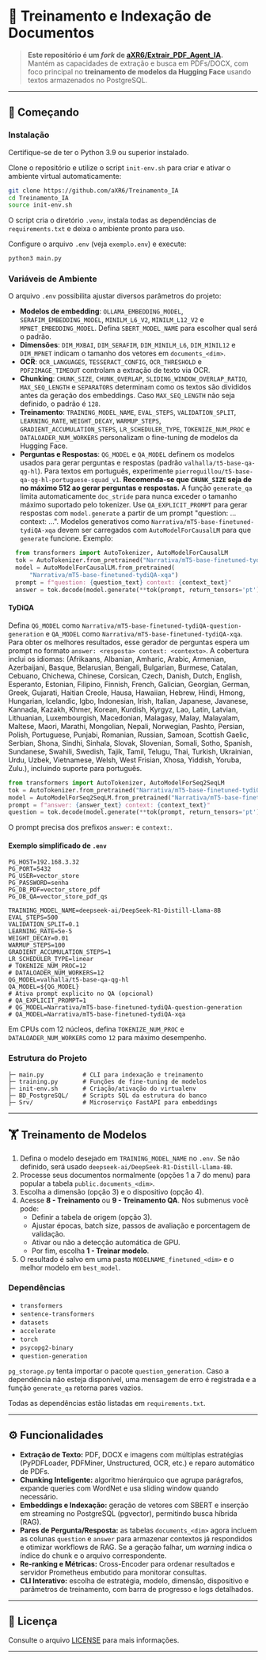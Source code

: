 # 🧠 Treinamento e Indexação de Documentos

> **Este repositório é um _fork_ de [aXR6/Extrair_PDF_Agent_IA](https://github.com/aXR6/Extrair_PDF_Agent_IA).**  
> Mantém as capacidades de extração e busca em PDFs/DOCX, com foco principal no **treinamento de modelos da Hugging Face** usando textos armazenados no PostgreSQL.

---

## 🚀 Começando

### Instalação

Certifique-se de ter o Python 3.9 ou superior instalado.

Clone o repositório e utilize o script `init-env.sh` para criar e ativar o
ambiente virtual automaticamente:

```bash
git clone https://github.com/aXR6/Treinamento_IA
cd Treinamento_IA
source init-env.sh
```

O script cria o diretório `.venv`, instala todas as dependências de
`requirements.txt` e deixa o ambiente pronto para uso.

Configure o arquivo `.env` (veja `exemplo.env`) e execute:

```bash
python3 main.py
```

### Variáveis de Ambiente

O arquivo `.env` possibilita ajustar diversos parâmetros do projeto:

- **Modelos de embedding**: `OLLAMA_EMBEDDING_MODEL`, `SERAFIM_EMBEDDING_MODEL`,
  `MINILM_L6_V2`, `MINILM_L12_V2` e `MPNET_EMBEDDING_MODEL`. Defina
  `SBERT_MODEL_NAME` para escolher qual será o padrão.
- **Dimensões**: `DIM_MXBAI`, `DIM_SERAFIM`, `DIM_MINILM_L6`, `DIM_MINIL12` e
  `DIM_MPNET` indicam o tamanho dos vetores em `documents_<dim>`.
- **OCR**: `OCR_LANGUAGES`, `TESSERACT_CONFIG`, `OCR_THRESHOLD` e
  `PDF2IMAGE_TIMEOUT` controlam a extração de texto via OCR.
- **Chunking**: `CHUNK_SIZE`, `CHUNK_OVERLAP`, `SLIDING_WINDOW_OVERLAP_RATIO`,
  `MAX_SEQ_LENGTH` e `SEPARATORS` determinam como os textos são divididos antes
  da geração dos embeddings. Caso `MAX_SEQ_LENGTH` não seja definido, o padrão
  é `128`.
- **Treinamento**: `TRAINING_MODEL_NAME`, `EVAL_STEPS`, `VALIDATION_SPLIT`,
  `LEARNING_RATE`, `WEIGHT_DECAY`, `WARMUP_STEPS`,
  `GRADIENT_ACCUMULATION_STEPS`, `LR_SCHEDULER_TYPE`,
  `TOKENIZE_NUM_PROC` e `DATALOADER_NUM_WORKERS`
  personalizam o fine-tuning de modelos da Hugging Face.
- **Perguntas e Respostas**: `QG_MODEL` e `QA_MODEL` definem os modelos
  usados para gerar perguntas e respostas (padrão `valhalla/t5-base-qa-qg-hl`).
  Para textos em português, experimente
  `pierreguillou/t5-base-qa-qg-hl-portuguese-squad_v1`.
  **Recomenda-se que `CHUNK_SIZE` seja de no máximo 512 ao gerar perguntas e respostas.**
  A função `generate_qa` limita automaticamente `doc_stride` para nunca exceder o
  tamanho máximo suportado pelo tokenizer. Use `QA_EXPLICIT_PROMPT` para gerar
  respostas com `model.generate` a partir de um prompt "question: ... context:
  ...". Modelos generativos como `Narrativa/mT5-base-finetuned-tydiQA-xqa` devem
  ser carregados com `AutoModelForCausalLM` para que `generate` funcione. Exemplo:

```python
  from transformers import AutoTokenizer, AutoModelForCausalLM
  tok = AutoTokenizer.from_pretrained("Narrativa/mT5-base-finetuned-tydiQA-xqa")
  model = AutoModelForCausalLM.from_pretrained(
      "Narrativa/mT5-base-finetuned-tydiQA-xqa")
  prompt = f"question: {question_text} context: {context_text}"
  answer = tok.decode(model.generate(**tok(prompt, return_tensors='pt'))[0])
  ```

#### TyDiQA

Defina `QG_MODEL` como
`Narrativa/mT5-base-finetuned-tydiQA-question-generation` e `QA_MODEL` como
`Narrativa/mT5-base-finetuned-tydiQA-xqa`. Para obter os melhores resultados,
esse gerador de perguntas espera um prompt no formato
`answer: <resposta> context: <contexto>`.
A cobertura inclui os idiomas:
(Afrikaans, Albanian, Amharic, Arabic, Armenian, Azerbaijani, Basque, Belarusian, Bengali, Bulgarian, Burmese, Catalan, Cebuano, Chichewa, Chinese, Corsican, Czech, Danish, Dutch, English, Esperanto, Estonian, Filipino, Finnish, French, Galician, Georgian, German, Greek, Gujarati, Haitian Creole, Hausa, Hawaiian, Hebrew, Hindi, Hmong, Hungarian, Icelandic, Igbo, Indonesian, Irish, Italian, Japanese, Javanese, Kannada, Kazakh, Khmer, Korean, Kurdish, Kyrgyz, Lao, Latin, Latvian, Lithuanian, Luxembourgish, Macedonian, Malagasy, Malay, Malayalam, Maltese, Maori, Marathi, Mongolian, Nepali, Norwegian, Pashto, Persian, Polish, Portuguese, Punjabi, Romanian, Russian, Samoan, Scottish Gaelic, Serbian, Shona, Sindhi, Sinhala, Slovak, Slovenian, Somali, Sotho, Spanish, Sundanese, Swahili, Swedish, Tajik, Tamil, Telugu, Thai, Turkish, Ukrainian, Urdu, Uzbek, Vietnamese, Welsh, West Frisian, Xhosa, Yiddish, Yoruba, Zulu.), incluindo suporte para português.

```python
from transformers import AutoTokenizer, AutoModelForSeq2SeqLM
tok = AutoTokenizer.from_pretrained("Narrativa/mT5-base-finetuned-tydiQA-question-generation")
model = AutoModelForSeq2SeqLM.from_pretrained("Narrativa/mT5-base-finetuned-tydiQA-question-generation")
prompt = f"answer: {answer_text} context: {context_text}"
question = tok.decode(model.generate(**tok(prompt, return_tensors='pt'))[0])
```

O prompt precisa dos prefixos `answer:` e `context:`.

#### Exemplo simplificado de `.env`

```env
PG_HOST=192.168.3.32
PG_PORT=5432
PG_USER=vector_store
PG_PASSWORD=senha
PG_DB_PDF=vector_store_pdf
PG_DB_QA=vector_store_pdf_qs

TRAINING_MODEL_NAME=deepseek-ai/DeepSeek-R1-Distill-Llama-8B
EVAL_STEPS=500
VALIDATION_SPLIT=0.1
LEARNING_RATE=5e-5
WEIGHT_DECAY=0.01
WARMUP_STEPS=100
GRADIENT_ACCUMULATION_STEPS=1
LR_SCHEDULER_TYPE=linear
# TOKENIZE_NUM_PROC=12
# DATALOADER_NUM_WORKERS=12
QG_MODEL=valhalla/t5-base-qa-qg-hl
QA_MODEL=${QG_MODEL}
# Ativa prompt explicito no QA (opcional)
# QA_EXPLICIT_PROMPT=1
# QG_MODEL=Narrativa/mT5-base-finetuned-tydiQA-question-generation
# QA_MODEL=Narrativa/mT5-base-finetuned-tydiQA-xqa
```
Em CPUs com 12 núcleos, defina `TOKENIZE_NUM_PROC` e
`DATALOADER_NUM_WORKERS` como `12` para máximo desempenho.

### Estrutura do Projeto

```
├─ main.py           # CLI para indexação e treinamento
├─ training.py       # Funções de fine-tuning de modelos
├─ init-env.sh       # Criação/ativação do virtualenv
├─ BD_PostgreSQL/    # Scripts SQL da estrutura do banco
├─ Srv/              # Microserviço FastAPI para embeddings
```

---

## 🏋️ Treinamento de Modelos

1. Defina o modelo desejado em `TRAINING_MODEL_NAME` no `.env`. Se não definido, será usado `deepseek-ai/DeepSeek-R1-Distill-Llama-8B`.
2. Processe seus documentos normalmente (opções 1 a 7 do menu) para popular a tabela `public.documents_<dim>`.
3. Escolha a dimensão (opção 3) e o dispositivo (opção 4).
4. Acesse **8 - Treinamento** ou **9 - Treinamento QA**. Nos submenus você pode:
   - Definir a tabela de origem (opção 3).
   - Ajustar épocas, batch size, passos de avaliação e porcentagem de validação.
   - Ativar ou não a detecção automática de GPU.
   - Por fim, escolha **1 - Treinar modelo**.
5. O resultado é salvo em uma pasta `MODELNAME_finetuned_<dim>` e o melhor modelo em `best_model`.

### Dependências

- `transformers`
- `sentence-transformers`
- `datasets`
- `accelerate`
- `torch`
- `psycopg2-binary`
- `question-generation`

`pg_storage.py` tenta importar o pacote `question_generation`. Caso a
dependência não esteja disponível, uma mensagem de erro é registrada e a função
`generate_qa` retorna pares vazios.

Todas as dependências estão listadas em `requirements.txt`.

---

## ⚙️ Funcionalidades

- **Extração de Texto:** PDF, DOCX e imagens com múltiplas estratégias
  (PyPDFLoader, PDFMiner, Unstructured, OCR, etc.) e reparo automático de PDFs.
- **Chunking Inteligente:** algoritmo hierárquico que agrupa parágrafos,
  expande queries com WordNet e usa sliding window quando necessário.
- **Embeddings e Indexação:** geração de vetores com SBERT e inserção em
  streaming no PostgreSQL (pgvector), permitindo busca híbrida (RAG).
- **Pares de Pergunta/Resposta:** as tabelas `documents_<dim>` agora incluem as
  colunas `question` e `answer` para armazenar contextos já respondidos e
  otimizar workflows de RAG. Se a geração falhar, um *warning* indica o índice do
  chunk e o arquivo correspondente.
- **Re-ranking e Métricas:** Cross-Encoder para ordenar resultados e servidor
  Prometheus embutido para monitorar consultas.
- **CLI Interativo:** escolha de estratégia, modelo, dimensão, dispositivo e
  parâmetros de treinamento, com barra de progresso e logs detalhados.

---

## 📄 Licença

Consulte o arquivo [LICENSE](./LICENSE) para mais informações.

---
